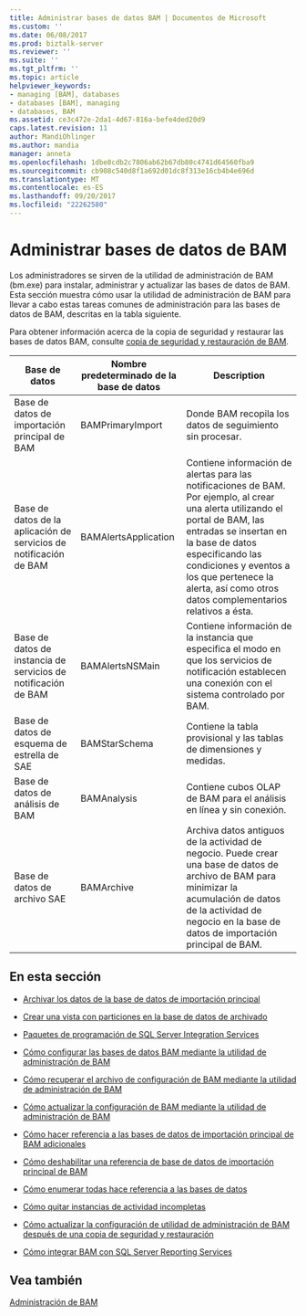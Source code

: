 ```yaml
---
title: Administrar bases de datos BAM | Documentos de Microsoft
ms.custom: ''
ms.date: 06/08/2017
ms.prod: biztalk-server
ms.reviewer: ''
ms.suite: ''
ms.tgt_pltfrm: ''
ms.topic: article
helpviewer_keywords:
- managing [BAM], databases
- databases [BAM], managing
- databases, BAM
ms.assetid: ce3c472e-2da1-4d67-816a-befe4ded20d9
caps.latest.revision: 11
author: MandiOhlinger
ms.author: mandia
manager: anneta
ms.openlocfilehash: 1dbe8cdb2c7806ab62b67db80c4741d64560fba9
ms.sourcegitcommit: cb908c540d8f1a692d01dc8f313e16cb4b4e696d
ms.translationtype: MT
ms.contentlocale: es-ES
ms.lasthandoff: 09/20/2017
ms.locfileid: "22262580"
---
```

# <a name="managing-bam-databases"></a>Administrar bases de datos de BAM
Los administradores se sirven de la utilidad de administración de BAM (bm.exe) para instalar, administrar y actualizar las bases de datos de BAM. Esta sección muestra cómo usar la utilidad de administración de BAM para llevar a cabo estas tareas comunes de administración para las bases de datos de BAM, descritas en la tabla siguiente.  
  
 Para obtener información acerca de la copia de seguridad y restaurar las bases de datos BAM, consulte [copia de seguridad y restauración de BAM](../core/backing-up-and-restoring-bam.md).  
  
|Base de datos|Nombre predeterminado de la base de datos|Description|  
|--------------|---------------------------|-----------------|  
|Base de datos de importación principal de BAM|BAMPrimaryImport|Donde BAM recopila los datos de seguimiento sin procesar.|  
|Base de datos de la aplicación de servicios de notificación de BAM|BAMAlertsApplication|Contiene información de alertas para las notificaciones de BAM. Por ejemplo, al crear una alerta utilizando el portal de BAM, las entradas se insertan en la base de datos especificando las condiciones y eventos a los que pertenece la alerta, así como otros datos complementarios relativos a ésta.|  
|Base de datos de instancia de servicios de notificación de BAM|BAMAlertsNSMain|Contiene información de la instancia que especifica el modo en que los servicios de notificación establecen una conexión con el sistema controlado por BAM.|  
|Base de datos de esquema de estrella de SAE|BAMStarSchema|Contiene la tabla provisional y las tablas de dimensiones y medidas.|  
|Base de datos de análisis de BAM|BAMAnalysis|Contiene cubos OLAP de BAM para el análisis en línea y sin conexión.|  
|Base de datos de archivo SAE|BAMArchive|Archiva datos antiguos de la actividad de negocio. Puede crear una base de datos de archivo de BAM para minimizar la acumulación de datos de la actividad de negocio en la base de datos de importación principal de BAM.|  
  
## <a name="in-this-section"></a>En esta sección  
  
-   [Archivar los datos de la base de datos de importación principal](../core/archiving-primary-import-database-data.md)  
  
-   [Crear una vista con particiones en la base de datos de archivado](../core/creating-a-partitioned-view-in-the-archiving-database.md)  
  
-   [Paquetes de programación de SQL Server Integration Services](../core/scheduling-sql-server-integration-services-packages.md)  
  
-   [Cómo configurar las bases de datos BAM mediante la utilidad de administración de BAM](../core/how-to-set-up-the-bam-databases-using-the-bam-management-utility.md)  
  
-   [Cómo recuperar el archivo de configuración de BAM mediante la utilidad de administración de BAM](../core/how-to-retrieve-the-bam-configuration-file-using-the-bam-management-utility.md)  
  
-   [Cómo actualizar la configuración de BAM mediante la utilidad de administración de BAM](../core/how-to-update-the-bam-configuration-using-the-bam-management-utility.md)  
  
-   [Cómo hacer referencia a las bases de datos de importación principal de BAM adicionales](../core/how-to-reference-additional-bam-primary-import-databases.md)  
  
-   [Cómo deshabilitar una referencia de base de datos de importación principal de BAM](../core/how-to-disable-a-bam-primary-import-database-reference.md)  
  
-   [Cómo enumerar todas hace referencia a las bases de datos](../core/how-to-list-all-referenced-databases.md)  
  
-   [Cómo quitar instancias de actividad incompletas](../core/how-to-remove-incomplete-activity-instances.md)  
  
-   [Cómo actualizar la configuración de utilidad de administración de BAM después de una copia de seguridad y restauración](../core/update-the-bam-management-utility-configuration-after-a-backup-and-restore.md)  
  
-   [Cómo integrar BAM con SQL Server Reporting Services](../core/how-to-integrate-bam-with-sql-server-reporting-services.md)  
  
## <a name="see-also"></a>Vea también  
 [Administración de BAM](../core/managing-bam.md)